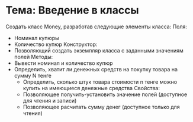 # Тема: Введение в классы

Создать класс Money, разработав следующие элементы класса:
Поля:
- Номинал купюры
- Количество купюр
Конструктор:
- Позволяющий создать экземпляр класса с заданными значениям полей
Методы:
- Вывести номинал и количество купюр
- Определить, хватит ли денежных средств на покупку товара на сумму N тенге
	- Определить, сколько штук товара стоимости n тенге можно купить на имеющиеся денежные средства
Свойства:
	- Позволяющее получить-установить значение полей (доступное для чтения и записи)
	- Позволяющее расчитать сумму денег (доступное только для чтения)
